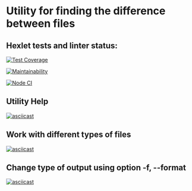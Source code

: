 # **Utility for finding the difference between files**
## **Hexlet tests and linter status:**
[![Test Coverage](https://api.codeclimate.com/v1/badges/69eda943acfd9ac65f27/test_coverage)](https://codeclimate.com/github/YaAleksey/frontend-project-lvl2/test_coverage)

[![Maintainability](https://api.codeclimate.com/v1/badges/69eda943acfd9ac65f27/maintainability)](https://codeclimate.com/github/YaAleksey/frontend-project-lvl2/maintainability)

[![Node CI](https://github.com/YaAleksey/frontend-project-lvl2/workflows/Node.js%20CI/badge.svg)](https://github.com/YaAleksey/frontend-project-lvl2/actions)

## **Utility Help**
[![asciicast](https://asciinema.org/a/tLCwF58jJl8HBSQljSTi14BG7.svg)](https://asciinema.org/a/tLCwF58jJl8HBSQljSTi14BG7)

## **Work with different types of files**
[![asciicast](https://asciinema.org/a/JagJePr5zH6RFBIjA4W4hU6js.svg)](https://asciinema.org/a/JagJePr5zH6RFBIjA4W4hU6js)

## **Change type of output using option -f, --format**
[![asciicast](https://asciinema.org/a/vYAOPOSWsjqxhBDCkkWNmmuLR.svg)](https://asciinema.org/a/vYAOPOSWsjqxhBDCkkWNmmuLR)

